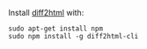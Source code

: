 Install [diff2html](https://www.npmjs.com/package/diff2html) with:

    sudo apt-get install npm
    sudo npm install -g diff2html-cli


